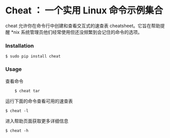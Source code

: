 # Cheat ： 一个实用 Linux 命令示例集合

cheat 允许你在命令行中创建和查看交互式的速查表 cheatsheet。它旨在帮助提醒 *nix 系统管理员他们经常使用但还没频繁到会记住的命令的选项。

### Installation

    $ sudo pip install cheat

### Usage

查看命令

        $ cheat tar

运行下面的命令查看可用的速查表

    $ cheat -l

进入帮助页面获取更多详细信息

    $ cheat -h
